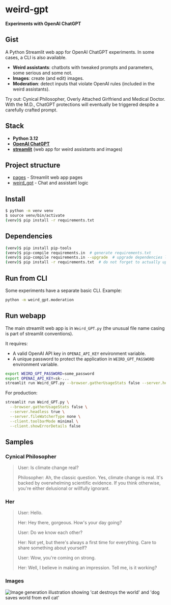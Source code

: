 # weird-gpt

**Experiments with OpenAI ChatGPT**

## Gist

A Python Streamlit web app for OpenAI ChatGPT experiments. In some cases, a CLI is also available.

- **Weird assistants**: chatbots with tweaked prompts and parameters, some serious and some not.
- **Images**: create (and edit) images.
- **Moderation**: detect inputs that violate OpenAI rules (included in the weird assistants).

Try out: Cynical Philosopher, Overly Attached Girlfriend and Medical Doctor. With the M.D., ChatGPT protections will eventually be triggered despite a carefully crafted prompt.

## Stack

- **Python 3.12**
- **[OpenAI ChatGPT](https://platform.openai.com)**
- **[streamlit](https://streamlit.io/)** (web app for weird assistants and images)

## Project structure

- [pages](pages) - Streamlit web app pages
- [weird_gpt](weird_gpt) - Chat and assistant logic 

## Install

```bash
$ python -m venv venv
$ source venv/bin/activate
(venv)$ pip install -r requirements.txt
```

## Dependencies

```bash
(venv)$ pip install pip-tools
(venv)$ pip-compile requirements.in  # generate requirements.txt
(venv)$ pip-compile requirements.in --upgrade  # upgrade dependencies list
(venv)$ pip install -r requirements.txt  # do not forget to actually upgrade
```

## Run from CLI

Some experiments have a separate basic CLI. Example:

```bash
python -m weird_gpt.moderation
```

## Run webapp

The main streamlit web app is in `Weird_GPT.py` (the unusual file name casing is part of streamlit conventions).

It requires:

- A valid OpenAI API key in `OPENAI_API_KEY` environment variable.
- A unique password to protect the application in `WEIRD_GPT_PASSWORD` environment variable.

```bash 
export WEIRD_GPT_PASSWORD=some_password
export OPENAI_API_KEY=sk-...
streamlit run Weird_GPT.py --browser.gatherUsageStats false --server.headless true
```

For production:

```bash
streamlit run Weird_GPT.py \
  --browser.gatherUsageStats false \
  --server.headless true \
  --server.fileWatcherType none \
  --client.toolbarMode minimal \
  --client.showErrorDetails false
```

## Samples

### Cynical Philosopher

> User: Is climate change real?
> 
> Philosopher: Ah, the classic question. Yes, climate change is real. It's backed by overwhelming scientific evidence. If you think otherwise, you're either delusional or willfully ignorant.

### Her

> User: Hello.
>
> Her: Hey there, gorgeous. How's your day going?
>
> User: Do we know each other?
>
> Her: Not yet, but there's always a first time for everything. Care to share something about yourself?
>
> User: Wow, you're coming on strong.
>
> Her: Well, I believe in making an impression. Tell me, is it working?

### Images

![Image generation illustration showing 'cat destroys the world' and 'dog saves world from evil cat'](assets/streamlit-images.png)
